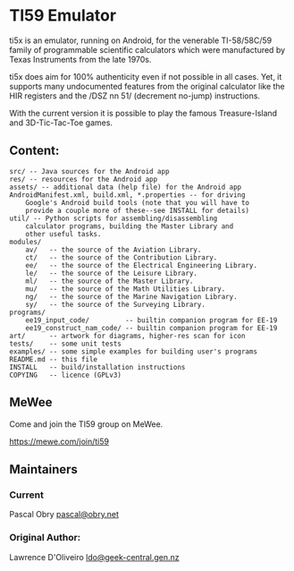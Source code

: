 # TI59 Emulator

ti5x is an emulator, running on Android, for the venerable
TI-58/58C/59 family of programmable scientific calculators
which were manufactured by Texas Instruments from the late
1970s.

ti5x does aim for 100% authenticity even if not possible
in all cases. Yet, it supports many undocumented features
from the original calculator like the HIR registers and
the /DSZ nn 51/ (decrement no-jump) instructions.

With the current version it is possible to play the famous
Treasure-Island and 3D-Tic-Tac-Toe games.

## Content:
    src/ -- Java sources for the Android app
    res/ -- resources for the Android app
    assets/ -- additional data (help file) for the Android app
    AndroidManifest.xml, build.xml, *.properties -- for driving
        Google's Android build tools (note that you will have to
        provide a couple more of these--see INSTALL for details)
    util/ -- Python scripts for assembling/disassembling
        calculator programs, building the Master Library and
        other useful tasks.
    modules/
        av/   -- the source of the Aviation Library.
        ct/   -- the source of the Contribution Library.
        ee/   -- the source of the Electrical Engineering Library.
        le/   -- the source of the Leisure Library.
        ml/   -- the source of the Master Library.
        mu/   -- the source of the Math Utilities Library.
        ng/   -- the source of the Marine Navigation Library.
        sy/   -- the source of the Surveying Library.
    programs/
        ee19_input_code/         -- builtin companion program for EE-19
        ee19_construct_nam_code/ -- builtin companion program for EE-19
    art/      -- artwork for diagrams, higher-res scan for icon
    tests/    -- some unit tests
    examples/ -- some simple examples for building user's programs
    README.md -- this file
    INSTALL   -- build/installation instructions
    COPYING   -- licence (GPLv3)

## MeWee

   Come and join the TI59 group on MeWee.

   https://mewe.com/join/ti59

## Maintainers

### Current

   Pascal Obry <pascal@obry.net>

### Original Author:

   Lawrence D'Oliveiro <ldo@geek-central.gen.nz>
